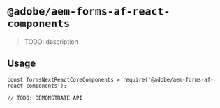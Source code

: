 # `@adobe/aem-forms-af-react-components`

> TODO: description

## Usage

```
const formsNextReactCoreComponents = require('@adobe/aem-forms-af-react-components');

// TODO: DEMONSTRATE API
```
